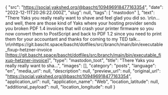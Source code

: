 {
  "src": "https://social.yakshed.org/@bascht/109496918477163354",
  "date": "2022-12-11T20:26:22.000Z",
  "slug": null,
  "tags": [
    "mastodon"
  ],
  "text": "There Yaks you really really want to shave and feel glad you did so. \n\n…and well, there are those kind of Yaks where your hosting provider sends you broken PDF 1.4 invoices that will crash your printer firmware so you now convert them to PostScript and back to PDF 1.2 since you need to print them for your accountant and thanks for coming to my TED talk…\n\nhttps://git.bascht.space/bascht/dotfiles/src/branch/main/bin/executable_fixup-hetzner-invoice [https://git.bascht.space/bascht/dotfiles/src/branch/main/bin/executable_fixup-hetzner-invoice]",
  "type": "mastodon_toot",
  "title": "There Yaks you really really want to sha…",
  "images": [],
  "category": "posts",
  "language": "en",
  "media_url": null,
  "description": null,
  "preview_url": null,
  "original_url": "https://social.yakshed.org/@bascht/109496918477163354",
  "application_url": null,
  "application_name": "Web",
  "location_latitude": null,
  "additional_payload": null,
  "location_longitude": null
}